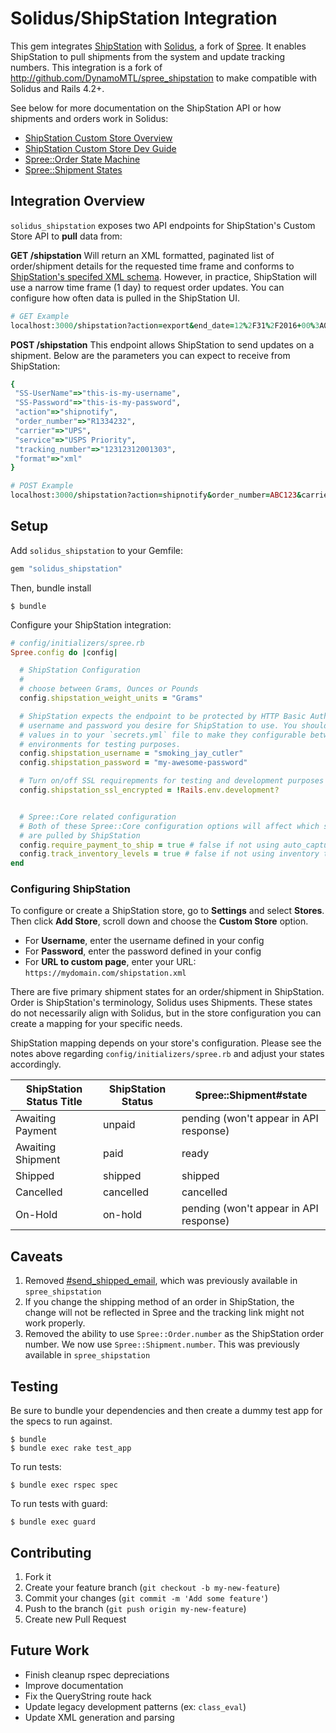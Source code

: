 Solidus/ShipStation Integration
==============================

This gem integrates [ShipStation](http://www.shipstation.com) with [Solidus](http://solidus.io), a fork of [Spree](http://spreecommerce.com). It enables ShipStation to pull shipments from the system and update tracking numbers. This integration is a fork of http://github.com/DynamoMTL/spree_shipstation to make compatible with Solidus and Rails 4.2+.

See below for more documentation on the ShipStation API or how shipments and orders work in Solidus:

- [ShipStation Custom Store Overview](https://help.shipstation.com/hc/en-us/articles/205928478#1c)
- [ShipStation Custom Store Dev Guide](https://app.shipstation.com/content/integration/ShipStationCustomStoreDevGuide.pdf)
- [Spree::Order State Machine](https://guides.spreecommerce.com/developer/orders.html#the-order-state-machine)
- [Spree::Shipment States](https://guides.spreecommerce.com/developer/shipments.html#overview)


## Integration Overview

`solidus_shipstation` exposes two API endpoints for ShipStation's Custom Store API to **pull** data from:

**GET /shipstation**
Will return an XML formatted, paginated list of order/shipment details for the requested time frame and conforms to [ShipStation's specifed XML schema](https://help.shipstation.com/hc/en-us/articles/205928478-ShipStation-Custom-Store-Development-Guide#4b). However, in practice, ShipStation will use a narrow time frame (1 day) to request order updates. You can configure how often data is pulled in the ShipStation UI.

```ruby
# GET Example
localhost:3000/shipstation?action=export&end_date=12%2F31%2F2016+00%3A00&format=xml&start_date=01%2F01%2F2016+00%3A00
```

**POST /shipstation**
This endpoint allows ShipStation to send updates on a shipment. Below are the parameters you can expect to receive from ShipStation:

```ruby
{
 "SS-UserName"=>"this-is-my-username",
 "SS-Password"=>"this-is-my-password",
 "action"=>"shipnotify",
 "order_number"=>"R1334232",
 "carrier"=>"UPS",
 "service"=>"USPS Priority",
 "tracking_number"=>"12312312001303",
 "format"=>"xml"
}
```

```ruby
# POST Example
localhost:3000/shipstation?action=shipnotify&order_number=ABC123&carrier=USPS&service=USPS+Priority&tracking_number=123456&format=xml
```

## Setup

Add `solidus_shipstation` to your Gemfile:

```ruby
gem "solidus_shipstation"
```

Then, bundle install

    $ bundle

Configure your ShipStation integration:

```ruby
# config/initializers/spree.rb
Spree.config do |config|

  # ShipStation Configuration
  #
  # choose between Grams, Ounces or Pounds
  config.shipstation_weight_units = "Grams"

  # ShipStation expects the endpoint to be protected by HTTP Basic Auth. Set the
  # username and password you desire for ShipStation to use. You should also place these
  # values in to your `secrets.yml` file to make they configurable between stage/production
  # environments for testing purposes.
  config.shipstation_username = "smoking_jay_cutler"
  config.shipstation_password = "my-awesome-password"

  # Turn on/off SSL requirepments for testing and development purposes
  config.shipstation_ssl_encrypted = !Rails.env.development?


  # Spree::Core related configuration
  # Both of these Spree::Core configuration options will affect which shipment records
  # are pulled by ShipStation
  config.require_payment_to_ship = true # false if not using auto_capture for payment gateways, defaults to true
  config.track_inventory_levels = true # false if not using inventory tracking features, defaults to true
end
```

### Configuring ShipStation

To configure or create a ShipStation store, go to **Settings** and select **Stores**. Then click **Add Store**, scroll down and choose the **Custom Store** option.

- For **Username**, enter the username defined in your config
- For **Password**, enter the password defined in your config
- For **URL to custom page**, enter your URL: `https://mydomain.com/shipstation.xml`

There are five primary shipment states for an order/shipment in ShipStation. Order is ShipStation's terminology, Solidus uses Shipments. These states do not necessarily align with Solidus, but in the store configuration you can create a mapping for your specific needs.

ShipStation mapping depends on your store's configuration. Please see the notes above regarding `config/initializers/spree.rb` and adjust your states accordingly.

ShipStation Status Title | ShipStation Status | Spree::Shipment#state
-------------------------|--------------------|-----------------
Awaiting Payment         | unpaid             | pending (won't appear in API response)
Awaiting Shipment        | paid               | ready
Shipped                  | shipped            | shipped
Cancelled                | cancelled          | cancelled
On-Hold                  | on-hold            | pending (won't appear in API response)

## Caveats

1. Removed [#send_shipped_email](https://github.com/DynamoMTL/spree_shipstation/blob/master/app/models/spree/shipment_decorator.rb#L9), which was previously available in `spree_shipstation`
2. If you change the shipping method of an order in ShipStation, the change will not be reflected in Spree and the tracking link might not work properly.
3. Removed the ability to use `Spree::Order.number` as the ShipStation order number. We now use `Spree::Shipment.number`. This was previously available in `spree_shipstation`

## Testing

Be sure to bundle your dependencies and then create a dummy test app for the specs to run against.

    $ bundle
    $ bundle exec rake test_app

To run tests:

    $ bundle exec rspec spec

To run tests with guard:

    $ bundle exec guard


## Contributing

1. Fork it
2. Create your feature branch (`git checkout -b my-new-feature`)
3. Commit your changes (`git commit -m 'Add some feature'`)
4. Push to the branch (`git push origin my-new-feature`)
5. Create new Pull Request

## Future Work

- Finish cleanup rspec depreciations
- Improve documentation
- Fix the QueryString route hack
- Update legacy development patterns (ex: `class_eval`)
- Update XML generation and parsing

